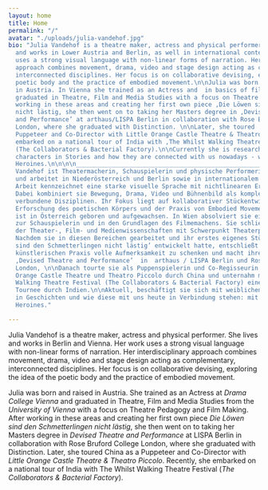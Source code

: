 ```yaml
---
layout: home
title: Home
permalink: "/"
avatar: "./uploads/julia-vandehof.jpg"
bio: "Julia Vandehof is a theatre maker, actress and physical performer. She lives
  and works in Lower Austria and Berlin, as well in international context. Her work
  uses a strong visual language with non-linear forms of narration. Her interdisciplinary
  approach combines movement, drama, video and stage design acting as complementary,
  interconnected disciplines. Her focus is on collaborative devising, exploring the
  poetic body and the practice of embodied movement.\n\nJulia was born and raised
  in Austria. In Vienna she trained as an Actress and  in basics of filmmaking. She
  graduated in Theatre, Film and Media Studies with a focus on Theatre Pedagogy. After
  working in these areas and creating her first own piece ‚Die Löwen sind den Schmetterlingen’
  nicht lästig, she then went on to taking her Masters degree in ‚Devised Theatre
  and Performance’ at arthaus/LISPA Berlin in collaboration with Rose Bruford College
  London, where she graduated with Distinction. \n\nLater, she toured  China as a
  Puppeteer and Co-Director with Little Orange Castle Theatre & Theatro Piccolo and
  embarked on a national tour of India with ‚The Whilst Walking Theatre Festival’
  (The Collaborators & Bacterial Factory).\n\nCurrently she is researching on female
  characters in Stories and how they are connected with us nowadays - with the project
  Heroines.\n\n\n\n______________________________________________________________________________\n\n\n\nJulia
  Vandehof ist Theatermacherin, Schauspielerin und physische Performerin. Sie lebt
  und arbeitet in Niederösterreich und Berlin sowie in internationalem Kontext. Ihre
  Arbeit kennzeichnet eine starke visuelle Sprache mit nichtlinearen Erzählformen.
  Dabei kombiniert sie Bewegung, Drama, Video und Bühnenbild als komplementäre, miteinander
  verbundene Disziplinen. Ihr Fokus liegt auf kollaborativer Stückentwicklung, der
  Erforschung des poetischen Körpers und der Praxis von Embodied Movement. \n\nJulia
  ist in Österreich geboren und aufgewachsen. In Wien absolviert sie eine Ausbildung
  zur Schauspielerin und in den Grundlagen des Filmemachens. Sie schließt ihr Studium
  der Theater-, Film- und Medienwissenschaften mit Schwerpunkt Theaterpädagogik ab.
  Nachdem sie in diesen Bereichen gearbeitet und ihr erstes eigenes Stück ‚Die Löwen
  sind den Schmetterlingen nicht lästig’ entwickelt hatte, entschließt sie sich ihrer
  künstlerischen Praxis volle Aufmerksamkeit zu schenken und macht ihren Master in
  ‚Devised Theatre and Performance’  in  arthaus / LISPA Berlin und Rose Bruford College
  London, \n\nDanach tourte sie als Puppenspielerin und Co-Regisseurin mit Little
  Orange Castle Theatre und Theatro Piccolo durch China und unternahm mit dem Whilst
  Walking Theatre Festival (The Collaborators & Bacterial Factory) eine nationale
  Tournee durch Indien.\n\nAktuell, beschäftigt sie sich mit weiblichen Charakteren
  in Geschichten und wie diese mit uns heute in Verbindung stehen: mit dem Projekt
  Heroines."

---
```

Julia Vandehof is a theatre maker, actress and physical performer. She lives and works in Berlin and Vienna. Her work uses a strong visual language with non-linear forms of narration. Her interdisciplinary approach combines movement, drama, video and stage design acting as complementary, interconnected disciplines. Her focus is on collaborative devising, exploring the idea of the poetic body and the practice of embodied movement.

Julia was born and raised in Austria. She trained as an Actress at _Drama College Vienna_ and graduated in Theatre, Film and Media Studies from the _University of Vienna_ with a focus on Theatre Pedagogy and Film Making. After working in these areas and creating her first own piece _Die Löwen sind den Schmetterlingen nicht lästig_, she then went on to taking her Masters degree in _Devised Theatre and Performance_ at LISPA Berlin in collaboration with Rose Bruford College London, where she graduated with Distinction. Later, she toured China as a Puppeteer and Co-Director with _Little Orange Castle Theatre & Theatro Piccolo_. Recently, she embarked on a national tour of India with The Whilst Walking Theatre Festival (_The Collaborators & Bacterial Factory_).